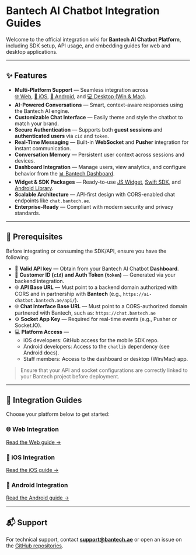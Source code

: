 # Bantech AI Chatbot Integration Guides

Welcome to the official integration wiki for **Bantech AI Chatbot Platform**, including SDK setup, API usage, and embedding guides for web and desktop applications.

---

## ✨ Features

- **Multi-Platform Support** — Seamless integration across  
  [🌐 Web](./wiki/web.md), [📱 iOS](./wiki/ios.md), [🤖 Android](./wiki/android.md), and [💻 Desktop (Win & Mac)](./wiki/desktop.md).  
- **AI-Powered Conversations** — Smart, context-aware responses using the Bantech AI engine.  
- **Customizable Chat Interface** — Easily theme and style the chatbot to match your brand.  
- **Secure Authentication** — Supports both **guest sessions** and **authenticated users** via `cid` and `token`.  
- **Real-Time Messaging** — Built-in **WebSocket** and **Pusher** integration for instant communication.  
- **Conversation Memory** — Persistent user context across sessions and devices.  
- **Dashboard Integration** — Manage users, view analytics, and configure behavior from the [📊 Bantech Dashboard](https://ai-chatbot.bantech.ae).  
- **Widget & SDK Packages** — Ready-to-use [JS Widget](./wiki/web.md), [Swift SDK](./wiki/ios.md), and [Android Library](./wiki/android.md).  
- **Scalable Architecture** — API-first design with CORS-enabled chat endpoints like `chat.bantech.ae`.  
- **Enterprise-Ready** — Compliant with modern security and privacy standards.  


---

## 📌 Prerequisites

Before integrating or consuming the SDK/API, ensure you have the following:

- 🔑 **Valid API key** — Obtain from your Bantech AI Chatbot **Dashboard**.  
- 🪪 **Customer ID (`cid`) and Auth Token (`token`)** — Generated via your backend integration.  
- 🌐 **API Base URL** — Must point to a backend domain authorized with CORS and in partnership with **Bantech** (e.g., `https://ai-chatbot.bantech.ae/api/`).  
- 🌐 **Chat Interface Base URL** — Must point to a CORS-authorized domain partnered with Bantech, such as: `https://chat.bantech.ae`
- ⚙️ **Socket App Key** — Required for real-time events (e.g., Pusher or Socket.IO).  
- 💻 **Platform Access** —  
  - iOS developers: GitHub access for the mobile SDK repo.  
  - Android developers: Access to the `chatlib` dependency (see Android docs).  
  - Staff members: Access to the dashboard or desktop (Win/Mac) app.  

> Ensure that your API and socket configurations are correctly linked to your Bantech project before deployment.

---

## 🧩 Integration Guides

Choose your platform below to get started:

### 🌐 Web Integration
[Read the Web guide →](./wiki/web.md)

### 🍎 iOS Integration
[Read the iOS guide →](./wiki/ios.md)

### 📱 Android Integration
[Read the Android guide →](./wiki/android.md)

---

## 📬 Support
For technical support, contact **support@bantech.ae** or open an issue on the [GitHub repositories](https://github.com/orgs/bantech-ae/repositories).

